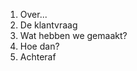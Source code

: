 <ol>
<li>Over...</li>
<li>De klantvraag</li>
<li>Wat hebben we gemaakt?</li>
<li>Hoe dan?</li>
<li class="highlight-blue fragment">Achteraf</li>
</ol>